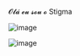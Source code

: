 𝓞𝓵𝓪́ 𝓮𝓾 𝓼𝓸𝓾 𝓸 Stigma

![image](https://github-readme-stats.vercel.app/api?username=spiderbuddy411&show_icons=true&theme=radical) <br>

![image](https://github-readme-stats.vercel.app/api/top-langs/?username=spiderbuddy411)


